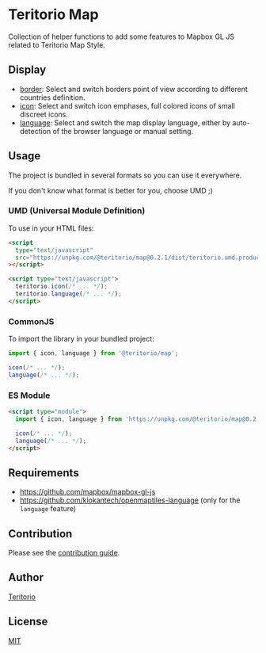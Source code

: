 # Teritorio Map

Collection of helper functions to add some features to Mapbox GL JS related to Teritorio Map Style.

## Display

- [border](https://teritorio.github.io/teritorio-map/border): Select and switch borders point of view according to different countries definition.
- [icon](https://teritorio.github.io/teritorio-map/icon): Select and switch icon emphases, full colored icons of small discreet icons.
- [language](https://teritorio.github.io/teritorio-map/language): Select and switch the map display language, either by auto-detection of the browser language or manual setting.

## Usage

The project is bundled in several formats so you can use it everywhere.

If you don't know what format is better for you, choose UMD ;)

### UMD (Universal Module Definition)

To use in your HTML files:

```html
<script
  type="text/javascript"
  src="https://unpkg.com/@teritorio/map@0.2.1/dist/teritorio.umd.production.min.js"
></script>

<script type="text/javascript">
  teritorio.icon(/* ... */);
  teritorio.language(/* ... */);
</script>
```

### CommonJS

To import the library in your bundled project:

```js
import { icon, language } from '@teritorio/map';

icon(/* ... */);
language(/* ... */);
```

### ES Module

```html
<script type="module">
  import { icon, language } from 'https://unpkg.com/@teritorio/map@0.2.1/dist/teritorio.esm.js';

  icon(/* ... */);
  language(/* ... */);
</script>
```

## Requirements

- https://github.com/mapbox/mapbox-gl-js
- https://github.com/klokantech/openmaptiles-language (only for the `language` feature)

## Contribution

Please see the [contribution guide](CONTRIBUTING.md).

## Author

[Teritorio](https://teritorio.fr)

## License

[MIT](LICENSE)

